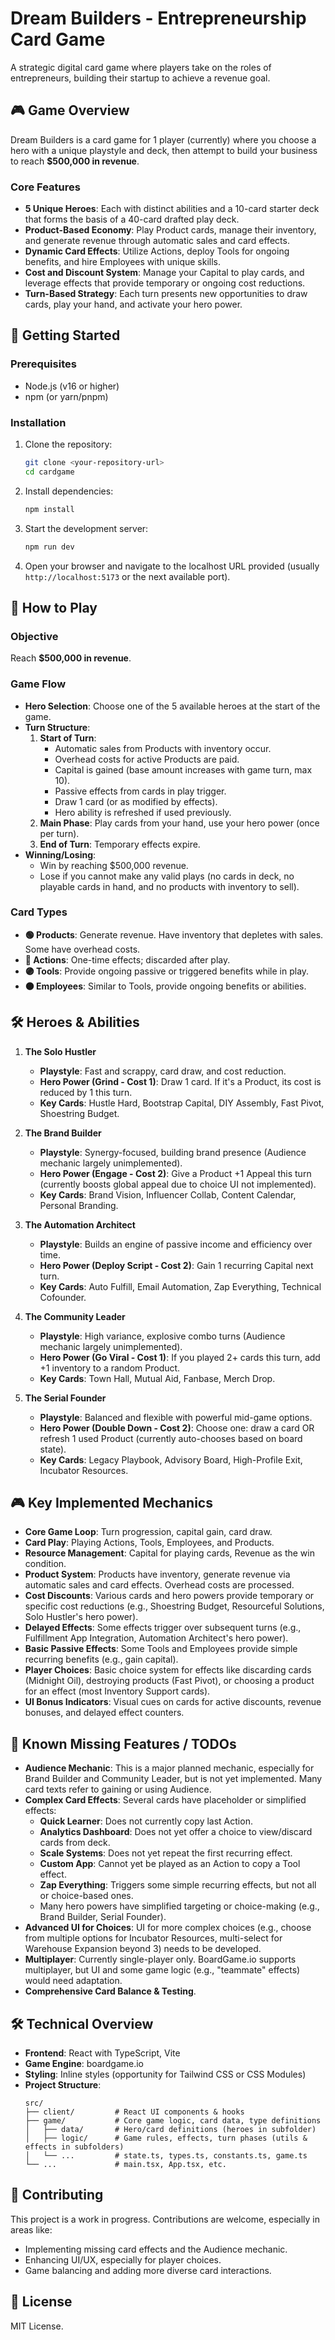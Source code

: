 # Dream Builders - Entrepreneurship Card Game

A strategic digital card game where players take on the roles of entrepreneurs, building their startup to achieve a revenue goal.

## 🎮 Game Overview

Dream Builders is a card game for 1 player (currently) where you choose a hero with a unique playstyle and deck, then attempt to build your business to reach **$500,000 in revenue**.

### Core Features
- **5 Unique Heroes**: Each with distinct abilities and a 10-card starter deck that forms the basis of a 40-card drafted play deck.
- **Product-Based Economy**: Play Product cards, manage their inventory, and generate revenue through automatic sales and card effects.
- **Dynamic Card Effects**: Utilize Actions, deploy Tools for ongoing benefits, and hire Employees with unique skills.
- **Cost and Discount System**: Manage your Capital to play cards, and leverage effects that provide temporary or ongoing cost reductions.
- **Turn-Based Strategy**: Each turn presents new opportunities to draw cards, play your hand, and activate your hero power.

## 🚀 Getting Started

### Prerequisites
- Node.js (v16 or higher)
- npm (or yarn/pnpm)

### Installation

1. Clone the repository:
   ```bash
   git clone <your-repository-url>
   cd cardgame
   ```
2. Install dependencies:
   ```bash
   npm install
   ```
3. Start the development server:
   ```bash
   npm run dev
   ```
4. Open your browser and navigate to the localhost URL provided (usually `http://localhost:5173` or the next available port).

## 🎯 How to Play

### Objective
Reach **$500,000 in revenue**.

### Game Flow
- **Hero Selection**: Choose one of the 5 available heroes at the start of the game.
- **Turn Structure**:
  1.  **Start of Turn**:
      *   Automatic sales from Products with inventory occur.
      *   Overhead costs for active Products are paid.
      *   Capital is gained (base amount increases with game turn, max 10).
      *   Passive effects from cards in play trigger.
      *   Draw 1 card (or as modified by effects).
      *   Hero ability is refreshed if used previously.
  2.  **Main Phase**: Play cards from your hand, use your hero power (once per turn).
  3.  **End of Turn**: Temporary effects expire.
- **Winning/Losing**: 
    - Win by reaching $500,000 revenue.
    - Lose if you cannot make any valid plays (no cards in deck, no playable cards in hand, and no products with inventory to sell).

### Card Types
- **🟢 Products**: Generate revenue. Have inventory that depletes with sales. Some have overhead costs.
- **🔵 Actions**: One-time effects; discarded after play.
- **🟣 Tools**: Provide ongoing passive or triggered benefits while in play.
- **🟠 Employees**: Similar to Tools, provide ongoing benefits or abilities.

## 🛠️ Heroes & Abilities

1.  **The Solo Hustler**
    *   **Playstyle**: Fast and scrappy, card draw, and cost reduction.
    *   **Hero Power (Grind - Cost 1)**: Draw 1 card. If it's a Product, its cost is reduced by 1 this turn.
    *   **Key Cards**: Hustle Hard, Bootstrap Capital, DIY Assembly, Fast Pivot, Shoestring Budget.

2.  **The Brand Builder**
    *   **Playstyle**: Synergy-focused, building brand presence (Audience mechanic largely unimplemented).
    *   **Hero Power (Engage - Cost 2)**: Give a Product +1 Appeal this turn (currently boosts global appeal due to choice UI not implemented).
    *   **Key Cards**: Brand Vision, Influencer Collab, Content Calendar, Personal Branding.

3.  **The Automation Architect**
    *   **Playstyle**: Builds an engine of passive income and efficiency over time.
    *   **Hero Power (Deploy Script - Cost 2)**: Gain 1 recurring Capital next turn.
    *   **Key Cards**: Auto Fulfill, Email Automation, Zap Everything, Technical Cofounder.

4.  **The Community Leader**
    *   **Playstyle**: High variance, explosive combo turns (Audience mechanic largely unimplemented).
    *   **Hero Power (Go Viral - Cost 1)**: If you played 2+ cards this turn, add +1 inventory to a random Product.
    *   **Key Cards**: Town Hall, Mutual Aid, Fanbase, Merch Drop.

5.  **The Serial Founder**
    *   **Playstyle**: Balanced and flexible with powerful mid-game options.
    *   **Hero Power (Double Down - Cost 2)**: Choose one: draw a card OR refresh 1 used Product (currently auto-chooses based on board state).
    *   **Key Cards**: Legacy Playbook, Advisory Board, High-Profile Exit, Incubator Resources.

## 🎮 Key Implemented Mechanics

*   **Core Game Loop**: Turn progression, capital gain, card draw.
*   **Card Play**: Playing Actions, Tools, Employees, and Products.
*   **Resource Management**: Capital for playing cards, Revenue as the win condition.
*   **Product System**: Products have inventory, generate revenue via automatic sales and card effects. Overhead costs are processed.
*   **Cost Discounts**: Various cards and hero powers provide temporary or specific cost reductions (e.g., Shoestring Budget, Resourceful Solutions, Solo Hustler's hero power).
*   **Delayed Effects**: Some effects trigger over subsequent turns (e.g., Fulfillment App Integration, Automation Architect's hero power).
*   **Basic Passive Effects**: Some Tools and Employees provide simple recurring benefits (e.g., gain capital).
*   **Player Choices**: Basic choice system for effects like discarding cards (Midnight Oil), destroying products (Fast Pivot), or choosing a product for an effect (most Inventory Support cards).
*   **UI Bonus Indicators**: Visual cues on cards for active discounts, revenue bonuses, and delayed effect counters.

## 🚧 Known Missing Features / TODOs

*   **Audience Mechanic**: This is a major planned mechanic, especially for Brand Builder and Community Leader, but is not yet implemented. Many card texts refer to gaining or using Audience.
*   **Complex Card Effects**: Several cards have placeholder or simplified effects:
    *   **Quick Learner**: Does not currently copy last Action.
    *   **Analytics Dashboard**: Does not yet offer a choice to view/discard cards from deck.
    *   **Scale Systems**: Does not yet repeat the first recurring effect.
    *   **Custom App**: Cannot yet be played as an Action to copy a Tool effect.
    *   **Zap Everything**: Triggers some simple recurring effects, but not all or choice-based ones.
    *   Many hero powers have simplified targeting or choice-making (e.g., Brand Builder, Serial Founder).
*   **Advanced UI for Choices**: UI for more complex choices (e.g., choose from multiple options for Incubator Resources, multi-select for Warehouse Expansion beyond 3) needs to be developed.
*   **Multiplayer**: Currently single-player only. BoardGame.io supports multiplayer, but UI and some game logic (e.g., "teammate" effects) would need adaptation.
*   **Comprehensive Card Balance & Testing**.

## 🛠️ Technical Overview

- **Frontend**: React with TypeScript, Vite
- **Game Engine**: boardgame.io
- **Styling**: Inline styles (opportunity for Tailwind CSS or CSS Modules)
- **Project Structure**:
  ```
  src/
  ├── client/         # React UI components & hooks
  ├── game/           # Core game logic, card data, type definitions
  │   ├── data/       # Hero/card definitions (heroes in subfolder)
  │   ├── logic/      # Game rules, effects, turn phases (utils & effects in subfolders)
  │   └── ...         # state.ts, types.ts, constants.ts, game.ts
  └── ...             # main.tsx, App.tsx, etc.
  ```

## 🤝 Contributing

This project is a work in progress. Contributions are welcome, especially in areas like:
- Implementing missing card effects and the Audience mechanic.
- Enhancing UI/UX, especially for player choices.
- Game balancing and adding more diverse card interactions.

## 📄 License

MIT License.
